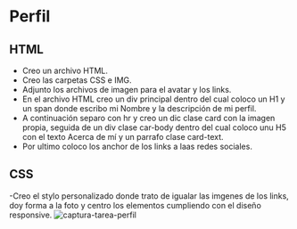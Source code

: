 # Perfil

## HTML
- Creo un archivo HTML.
- Creo las carpetas CSS e IMG.
- Adjunto los archivos de imagen para el avatar y los links.
- En el archivo HTML creo un div principal dentro del cual coloco un H1 y un span donde escribo mi Nombre y la descripción de mi perfil.
- A continuación separo con hr y creo un dic clase card con la imagen propia, seguida de un div clase car-body dentro del cual coloco unu H5 con el texto Acerca de mí y un parrafo clase card-text.
- Por ultimo coloco los anchor de los links a laas redes sociales.

## CSS

-Creo el stylo personalizado donde trato de igualar las imgenes de los links, doy forma a la foto y centro los elementos cumpliendo con el diseño responsive.
![captura-tarea-perfil](https://github.com/Twinkym/perfil/assets/73356704/4f1d277a-c0c3-49e4-acec-61df74052df1)
